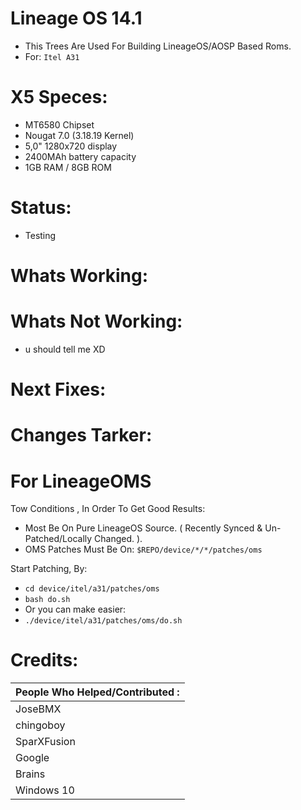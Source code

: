 Lineage OS 14.1
=================
- This Trees Are Used For Building LineageOS/AOSP Based Roms.
- For: `` Itel A31 ``

# X5 Speces:
- MT6580 Chipset
- Nougat 7.0 (3.18.19 Kernel)
- 5,0" 1280x720 display
- 2400MAh battery capacity
- 1GB RAM / 8GB ROM

# Status:
- Testing

# Whats Working:

# Whats Not Working:
- u should tell me XD

# Next Fixes:

# Changes Tarker:

# For LineageOMS
Tow Conditions , In Order To Get Good Results:
- Most Be On Pure LineageOS Source. ( Recently Synced & Un-Patched/Locally Changed. ).
- OMS Patches Must Be On: `` $REPO/device/*/*/patches/oms ``

Start Patching, By:
- `` cd device/itel/a31/patches/oms ``
- `` bash do.sh ``
- Or you can make easier:
- `` ./device/itel/a31/patches/oms/do.sh ``

# Credits:
| People Who Helped/Contributed : |
| :-------|
| JoseBMX |
| chingoboy |
| SparXFusion |
| Google |
| Brains |
| Windows 10 |
